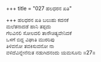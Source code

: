 +++
title = "027 ಹಲಧರನ ಖತಿ"

+++
ಹಲಧರನ ಖತಿ ಬಲುಹು ಕದನಕೆ  
ಮಲೆತನಾದಡೆ ಹಾನಿ ತಪ್ಪದು                             
ಗೆಲವಿನಲಿ ಸೋಲದಲಿ ತಾನೌಚಿತ್ಯವೇನಿದಕೆ  
ಒಳಗೆ ಬಿದ್ದ ವಿಘಾತಿ ಮುರರಿಪು  
ತಿಳಿವನೋ ತವಕಿಸುವನೋ ನಾ  
ವಳಿದೆವಿನ್ನೇನೆನುತ ನಡುಗಿದನಂದು ಯಮಸೂನು      ॥27॥